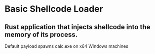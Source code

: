 # Basic Shellcode Loader

Rust application that injects shellcode into the memory of its process.
---
Default payload spawns calc.exe on x64 Windows machines
